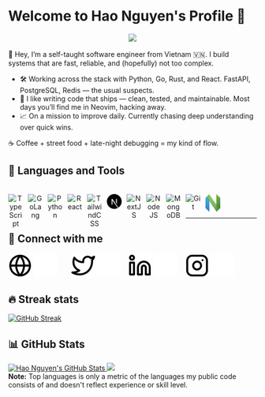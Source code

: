 # Welcome to Hao Nguyen's Profile 👋

<!-- https://readme-typing-svg.demolab.com/demo -->
<p align="center">
<a href="https://github.com/DenverCoder1/readme-typing-svg" alt="Typing SVG"> <img src="https://readme-typing-svg.demolab.com?font=Source+Code+Pro&size=20&pause=1000&color=7CC0E2&center=true&vCenter=true&width=435&lines=%3Ch1%3EFull+Stack+Developer+%3Ch1%2F%3E;%3CCoffeeLover+%2F%3E;%3CBugDestroyer+%2F%3E"/></a>
</p>

👋 Hey, I’m a self-taught software engineer from Vietnam 🇻🇳. I build systems that are fast, reliable, and (hopefully) not too complex.

- 🛠 Working across the stack with Python, Go, Rust, and React. FastAPI, PostgreSQL, Redis — the usual suspects.
- 🚢 I like writing code that ships — clean, tested, and maintainable. Most days you’ll find me in Neovim, hacking away.
- 📈 On a mission to improve daily. Currently chasing deep understanding over quick wins.

☕ Coffee + street food + late-night debugging = my kind of flow.

## 🧰 Languages and Tools

<p align="center">
<br />
<img align="left" alt="TypeScript" width="30px" style="padding-right:10px;" src="https://cdn.jsdelivr.net/gh/devicons/devicon/icons/typescript/typescript-plain.svg" />
<img align="left" alt="GoLang" width="30px" style="padding-right:10px;" src="https://cdn.jsdelivr.net/gh/devicons/devicon/icons/go/go-original-wordmark.svg" />
<img align="left" alt="Python" width="30px" style="padding-right:10px;" src="https://cdn.jsdelivr.net/gh/devicons/devicon/icons/python/python-original.svg" />
<img align="left" alt="React" width="30px" style="padding-right:10px;" src="https://cdn.jsdelivr.net/gh/devicons/devicon/icons/react/react-original.svg" />
<img align="left" alt="TailwindCSS" width="30px" style="padding-right:10px;" src="https://cdn.jsdelivr.net/gh/devicons/devicon@latest/icons/tailwindcss/tailwindcss-original.svg" />
<img align="left" alt="NextJS" width="30px" style="padding-right:10px;"  src="./resources/img/nextjs-light.svg#gh-light-mode-only" />
<img align="left" alt="NextJS" width="30px" style="padding-right:10px;"  src="https://cdn.sanity.io/images/lnyy2568/production/2d6776cd8ccaa53c6e548e03117671e1de4aa510-629x629.png#gh-dark-mode-only" />
<img align="left" alt="NodeJS" width="30px" style="padding-right:10px;" src="https://cdn.jsdelivr.net/gh/devicons/devicon/icons/nodejs/nodejs-original.svg" />
<img align="left" alt="MongoDB" width="30px" style="padding-right:10px;"  src="https://cdn.jsdelivr.net/gh/devicons/devicon/icons/mongodb/mongodb-original.svg" />
<img align="left" alt="Git" width="30px" style="padding-right:10px;" src="https://cdn.jsdelivr.net/gh/devicons/devicon/icons/git/git-original.svg" />
<img align="left" alt="Neovim" width="30px" style="padding-right:10px;" src="./resources/img/neovim.png" />

<br />
<br />
</p>

---

## 🤙 Connect with me

[![website](./resources/img/globe-light.svg)](https://haonguyen.tech#gh-light-mode-only)
[![website](./resources/img/globe-dark.svg)](https://haonguyen.tech#gh-dark-mode-only)
&nbsp;&nbsp;
&nbsp;&nbsp;
[![website](./resources/img/twitter-light.svg)](https://x.com/HaoNguyenTech#gh-light-mode-only)
[![website](./resources/img/twitter-dark.svg)](https://x.com/HaoNguyenTech#gh-dark-mode-only)
&nbsp;&nbsp;
[![website](./resources/img/linkedin-light.svg)](https://linkedin.com/in/haonguyen-tech#gh-light-mode-only)
[![website](./resources/img/linkedin-dark.svg)](https://linkedin.com/in/haonguyen-tech#gh-dark-mode-only)
&nbsp;&nbsp;
[![website](./resources/img/instagram-light.svg)](https://instagram.com/haonguyen221#gh-light-mode-only)
[![website](./resources/img/instagram-dark.svg)](https://instagram.com/haonguyen221#gh-dark-mode-only)

## 🔥 Streak stats

[![GitHub Streak](https://github-readme-streak-stats.haonguyen.tech?user=nguyenanhhao221&theme=react&hide_border=true&fire=FF8C3E&ring=FF9FE1&stroke=FF9FE1)](https://git.io/streak-stats)

## 📊 GitHub Stats

<a href="https://github.com/anuraghazra/github-readme-stats">
  <img alt="Hao Nguyen's GitHub Stats" src="https://github-readme-stats.haonguyen.tech/api?username=nguyenanhhao221&theme=react&text_color=7cc0e2&title_color=7cc0e2&show_icons=true&icon_color=ff9fe1&hide_border=true" alt="Hao Nguyen Git Hub Stats" height="192px" />
  <img src="https://github-readme-stats.haonguyen.tech/api/top-langs/?username=nguyenanhhao221&layout=compact&theme=react&text_color=7cc0e2&title_color=7cc0e2&hide_border=true&hide=shell,css,html" height="192px" />
</a>
<br />
<b>Note:</b> Top languages is only a metric of the languages my public code consists of and doesn't reflect experience or skill level.
